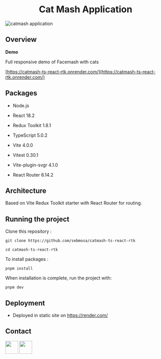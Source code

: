 <h1  align="center">Cat Mash Application</h1>


<img align="center" src="https://res.cloudinary.com/dr9kwlfuq/image/upload/v1697131346/Catmash_TS_React_RTK/m-gtb-catmash-homepage_pyk2tz.jpg"  title="catmash application"  alt="catmash application">


## Overview

**Demo**

Full responsive demo of Facemash with cats

<a  href="https://catmash-ts-react-rtk.onrender.com/"  target="_blank"> [https://catmash-ts-react-rtk.onrender.com/](https://catmash-ts-react-rtk.onrender.com/)</a>

## Packages

- Node.js

- React 18.2

- Redux Toolkit 1.8.1

- TypeScript 5.0.2

- Vite 4.0.0

- Vitest 0.30.1

- Vite-plugin-svgr 4.1.0

- React Router 6.14.2

## Architecture

Based on Vite Redux Toolkit starter with React Router for routing.

## Running the project

Clone this repository :

```
git clone https://github.com/sebmosa/catmash-ts-react-rtk

cd catmash-ts-react-rtk
```

To install packages :

```
pnpm install
```

When installation is complete, run the project with:

```
pnpm dev
```

## Deployment

- Deployed in static site on https://render.com/

## Contact

<a  href="https://www.linkedin.com/in/s%C3%A9bastien-mosagna-85a1a29/"  target="_blank"> <img src="https://res.cloudinary.com/dr9kwlfuq/image/upload/v1683577491/Gamepad_TS_Backend/LI-In-Bug_afyv46.png"
width="40"
/></a>
<a  href="mailto:sebmosa@gmail.com"  target="_blank"> <img src="https://res.cloudinary.com/dr9kwlfuq/image/upload/v1683577816/Gamepad_TS_Backend/Gmail_icon_ptcfsz.png"
width="40"
/></a>
